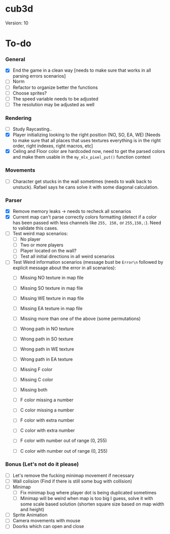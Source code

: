 # cub3d
Version: 10

# To-do
### General
- [x] End the game in a clean way [needs to make sure that works in all parsing errors scenarios]
- [ ] Norm
- [ ] Refactor to organize better the functions
- [ ] Choose sprites?
- [ ] The speed variable needs to be adjusted
- [ ] The resolution may be adjusted as well

### Rendering
- [ ] Study Raycasting..
- [x] Player initializing looking to the right position (NO, SO, EA, WE) [Needs to make sure that all places that uses textures everything is in the right order, right indexes, right macros, etc]
- [x] Celing and Floor color are hardcoded now, need to get the parsed colors and make them usable in the `my_mlx_pixel_put()` function context

### Movements
- [ ] Character get stucks in the wall sometimes (needs to walk back to unstuck). Rafael says he cans solve it with some diagonal calculation.

### Parser
- [x] Remove memory leaks -> needs to recheck all scenarios
- [x] Current map can't parse correctly colors formatting (detect if a color has been passed with less channels like `255, 150,` or `255,150,:`). Need to validate this cases.
- [ ] Test weird map scenarios:
    - [ ] No player
    - [ ] Two or more players
    - [ ] Player located on the wall?
    - [ ] Test all initial directions in all weird scenarios
- [ ] Test Weird information scenarios (message bust be `Error\n` followed by explicit message about the error in all scenarios):
    - [ ] Missing NO texture in map file
    - [ ] Missing SO texture in map file
    - [ ] Missing WE texture in map file
    - [ ] Missing EA texture in map file
    - [ ] Missing more than one of the above (some permutations)
    - [ ] Wrong path in NO texture
    - [ ] Wrong path in SO texture
    - [ ] Wrong path in WE texture
    - [ ] Wrong path in EA texture
    - [ ] Missing F color
    - [ ] Missing C color
    - [ ] Missing both
    - [ ] F color missing a number
    - [ ] C color missing a number
    - [ ] F color with extra number
    - [ ] C color with extra number
    - [ ] F color with number out of range (0, 255)
    - [ ] C color with number out of range (0, 255)


### Bonus (Let's not do it please)
- [ ] Let's remove the fucking minimap movement if necessary
- [ ] Wall colision (Find if there is still some bug with collision)
- [ ] Minimap
    - [ ] Fix minimap bug where player dot is being duplicated sometimes
    - [ ] Minimap will be weird when map is too big I guess, solve it with some scale based solution (shorten square size based on map width and height)
- [ ] Sprite Animation
- [ ] Camera movements with mouse
- [ ] Doorks which can open and close
